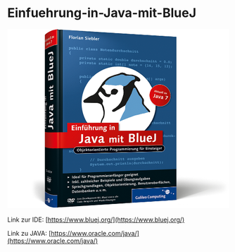 # Einfuehrung-in-Java-mit-BlueJ

![](./bookcover.png)

Link zur IDE: [https://www.bluej.org/](https://www.bluej.org/)

Link zu JAVA: [https://www.oracle.com/java/](https://www.oracle.com/java/)
